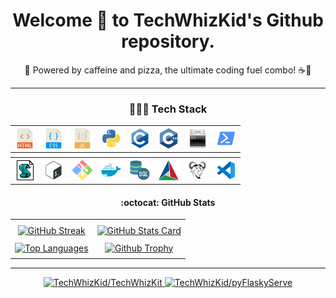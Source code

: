 <div align="center" style="text-align: center;">
  <h1 align="center">Welcome 👋 to TechWhizKid's Github repository.</h2>
  <p>🍕 Powered by caffeine and pizza, the ultimate coding fuel combo! ☕🍕</p>
<hr>
  <h3>👨🏻‍💻 Tech Stack</h3>
  <table style="margin: auto;">
    <tr>
      <th><a href="https://en.wikipedia.org/wiki/HTML">
        <img src="./images/html.png" alt="HTML" width="32">
      </a></th>
      <th><a href="https://en.wikipedia.org/wiki/CSS">
        <img src="./images/css.png" alt="CSS" width="32">
      </a></th>
      <th><a href="https://en.wikipedia.org/wiki/JavaScript">
        <img src="./images/js.png" alt="JS" width="32">
      </a></th>
      <th><a href="https://www.python.org/">
        <img src="./images/python.png" alt="Python" width="32">
      </a></th>
      <th><a href="https://en.wikipedia.org/wiki/C_(programming_language)">
        <img src="./images/c.png" alt="C" width="32">
      </a></th>
      <th><a href="https://en.wikipedia.org/wiki/C%2B%2B">
        <img src="./images/cpp.png" alt="C++" width="32">
      </a></th>
      <th><a href="https://en.wikipedia.org/wiki/Batch_file">
        <img src="./images/batch.png" alt="Batch" width="32">
      </a></th>
      <th><a href="https://learn.microsoft.com/en-us/powershell/">
        <img src="./images/powershell.png" alt="PowerShell" width="32">
      </a></th>
    </tr>
    <tr><th></th><th></th><th></th><th></th><th></th><th></th><th></th><th></th></tr>
    <tr>
      <th><a href="https://en.wikipedia.org/wiki/VBScript">
        <img src="./images/vbs.png" width="27" alt="VBScript">
      </a></th>
      <th><a href="https://www.gnu.org/software/bash/">
        <img src="./images/bash.png" alt="Bash" width="32">
      </a></th>
      <th><a href="https://git-scm.com/">
        <img src="./images/git.png" alt="Git" width="32">
      </a></th>
      <th><a href="https://www.docker.com/">
        <img src="./images/docker.png" alt="Docker" width="32">
      </a></th>
      <th><a href="https://en.wikipedia.org/wiki/SQL">
        <img src="./images/sql.png" alt="SQL" width="32">
      </a></td>
      <th><a href="https://cmake.org/">
        <img src="./images/cmake.png" alt="CMake" width="32">
      </a></th>
      <th><a href="https://www.gnu.org/software/make/">
        <img src="./images/makefile.png" alt="GNU-Make" width="32">
      </a></th>
      <th><a href="https://code.visualstudio.com/">
        <img src="./images/vscode.png" alt="VSCode" width="32">
      </a></th>
    </tr>
  </table>
  <h4> :octocat: GitHub Stats</h4>
  <table>
    <tr><th></th><th></th></tr>
    <tr>
      <td><a href="https://github.com/TechWhizKid?tab=repositories">
        <img alt="GitHub Streak" src="https://github-readme-streak-stats.herokuapp.com?user=TechWhizKid&theme=highcontrast&hide_border=true&card_width=500&theme=dracula">
      </a></td>
      <td><a href="https://github.com/TechWhizKid?tab=repositories">
        <img alt="GitHub Stats Card" src="https://github-readme-stats.vercel.app/api?username=TechWhizKid&card_width=500&show_icons=true&include_all_commits=true&count_private=true&hide_border=true&theme=dracula&line_height=25)](https://github.com/TechWhizKid/">
      </a></td>
    </tr>
    <tr><td></td><td></td></tr>
    <tr>
      <td><a href="https://github.com/TechWhizKid?tab=repositories">
        <img alt="Top Languages" src="https://github-readme-stats.vercel.app/api/top-langs/?username=TechWhizKid&layout=compact&card_width=500&langs_count=12&hide_border=true&theme=dracula">
      </a></td>
      <td><a href="https://github.com/TechWhizKid?tab=repositories">
        <img alt="Github Trophy" src="https://github-profile-trophy.vercel.app/?username=TechWhizKid&column=4&margin-w=6&margin-h=6&theme=dracula&no-frame=true&&title=MultiLanguage,Commits,Repositories,Stars,Followers,Experience,Issues,Reviews">
      </a></td>
    </tr>
    <tr><td></td><td></td></tr>
  </table>
<hr>
  <a href="https://github.com/TechWhizKid/TechWhizKit">
    <img alt="TechWhizKid/TechWhizKit" src="https://github-readme-stats.vercel.app/api/pin/?username=TechWhizKid&hide_border=true&theme=dracula&repo=TechWhizKit">
  </a>
  <a href="https://github.com/TechWhizKid/pyFlaskyServe">
    <img alt="TechWhizKid/pyFlaskyServe" src="https://github-readme-stats.vercel.app/api/pin/?username=TechWhizKid&hide_border=true&theme=dracula&repo=pyFlaskyServe">
  </a>
</div>

